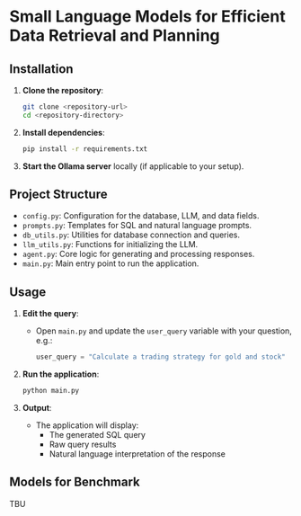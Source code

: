 # Small Language Models for Efficient Data Retrieval and Planning

## Installation

1. **Clone the repository**:
   ```bash
   git clone <repository-url>
   cd <repository-directory>
   ```

2. **Install dependencies**:
   ```bash
   pip install -r requirements.txt
   ```

3. **Start the Ollama server** locally (if applicable to your setup).

## Project Structure

- `config.py`: Configuration for the database, LLM, and data fields.
- `prompts.py`: Templates for SQL and natural language prompts.
- `db_utils.py`: Utilities for database connection and queries.
- `llm_utils.py`: Functions for initializing the LLM.
- `agent.py`: Core logic for generating and processing responses.
- `main.py`: Main entry point to run the application.

## Usage

1. **Edit the query**:
   - Open `main.py` and update the `user_query` variable with your question, e.g.:
     ```python
     user_query = "Calculate a trading strategy for gold and stock"
     ```

2. **Run the application**:
   ```bash
   python main.py
   ```

3. **Output**:
   - The application will display:
     - The generated SQL query
     - Raw query results
     - Natural language interpretation of the response
    
## Models for Benchmark
TBU
